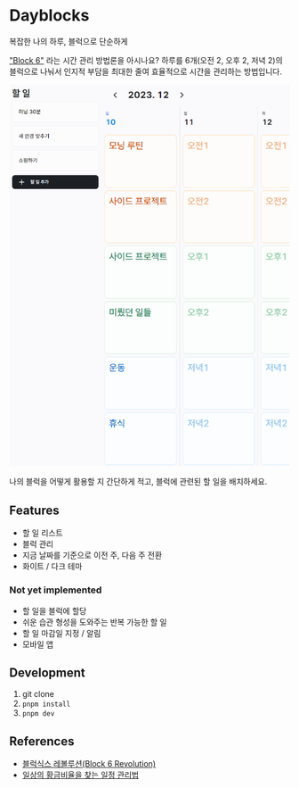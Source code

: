 # Dayblocks

복잡한 나의 하루, 블럭으로 단순하게

["Block 6"](https://book.interpark.com/product/BookDisplay.do?_method=detail&sc.saNo=001&sc.prdNo=354308432) 라는 시간 관리 방법론을 아시나요? 하루를 6개(오전 2, 오후 2, 저녁 2)의 블럭으로 나눠서 인지적 부담을 최대한 줄여 효율적으로 시간을 관리하는 방법입니다.

![Screenshot of fresh state app](docs/1.png)

나의 블럭을 어떻게 활용할 지 간단하게 적고, 블럭에 관련된 할 일을 배치하세요.

## Features

- 할 일 리스트
- 블럭 관리
- 지금 날짜를 기준으로 이전 주, 다음 주 전환
- 화이트 / 다크 테마

### Not yet implemented

- 할 일을 블럭에 할당
- 쉬운 습관 형성을 도와주는 반복 가능한 할 일
- 할 일 마감일 지정 / 알림
- 모바일 앱

## Development

1. git clone
2. `pnpm install`
3. `pnpm dev`

## References

- [블럭식스 레볼루션(Block 6 Revolution)](https://book.interpark.com/product/BookDisplay.do?_method=detail&sc.saNo=001&sc.prdNo=354308432)
- [일상의 황금비율을 찾는 일정 관리법](https://publy.co/content/7084)
